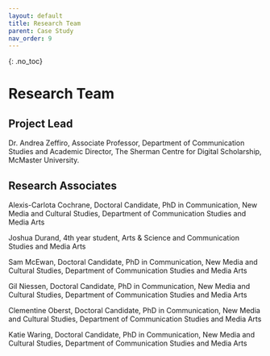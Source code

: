 ```yaml
---
layout: default
title: Research Team
parent: Case Study
nav_order: 9
---
```


<!-- 
This page is an example lesson template.
Add, edit, or remove any content below for the workshop in question. -->

<!-- Putting a {: .no_toc} above a header removes it from the table of contents -->

{: .no_toc}  
# Research Team

## Project Lead 

Dr. Andrea Zeffiro, Associate Professor, Department of Communication Studies and Academic Director, The Sherman Centre for Digital Scholarship, McMaster University. 

## Research Associates 

Alexis-Carlota Cochrane, Doctoral Candidate, PhD in Communication, New Media and Cultural Studies, Department of Communication Studies and Media Arts 

Joshua Durand, 4th year student, Arts & Science and Communication Studies and Media Arts 

Sam McEwan, Doctoral Candidate, PhD in Communication, New Media and Cultural Studies, Department of Communication Studies and Media Arts 

Gil Niessen, Doctoral Candidate, PhD in Communication, New Media and Cultural Studies, Department of Communication Studies and Media Arts 

Clementine Oberst, Doctoral Candidate, PhD in Communication, New Media and Cultural Studies, Department of Communication Studies and Media Arts 

Katie Waring, Doctoral Candidate, PhD in Communication, New Media and Cultural Studies, Department of Communication Studies and Media Arts 
